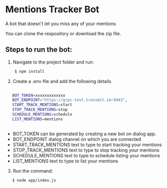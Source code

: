 # Mentions Tracker Bot
A bot that doesn't let you miss any of your mentions

You can clone the respository or download the zip file.

## Steps to run the bot:

1. Navigate to the project folder and run:
```sh
    $ npm install
```
2. Create a .env file and add the following details

```sh
   
   BOT_TOKEN=xxxxxxxxxxxxx
   BOT_ENDPOINT="https://grpc-test.transmit.im:9443",
   START_TRACK_MENTIONS=start
   STOP_TRACK_MENTIONS=stop
   SCHEDULE_MENTIONS=schedule    
   LIST_MENTIONS=mentions    
    
```

- BOT_TOKEN can be generated by creating a new bot on dialog app.
- BOT_ENDPOINT dialog channel on which you are connected
- START_TRACK_MENTIONS text to type to start tracking your mentions
- STOP_TRACK_MENTIONS  text to type to stop tracking your mentions
- SCHEDULE_MENTIONS  text to type to schedule listing your mentions
- LIST_MENTIONS  text to type to list your mentions


3. Run the command:
```sh
   $ node app/index.js
```

